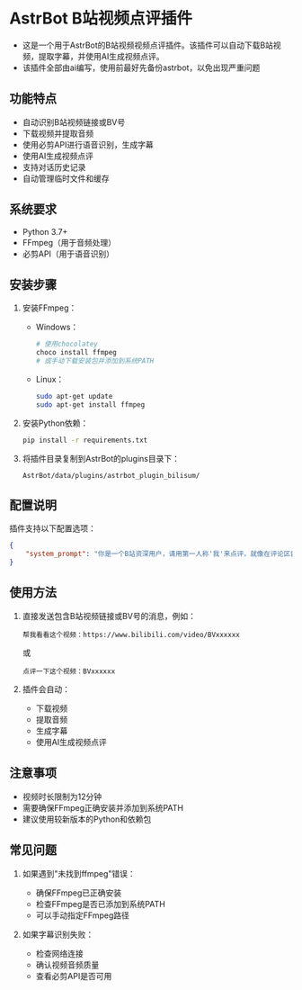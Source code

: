 # AstrBot B站视频点评插件

- 这是一个用于AstrBot的B站视频视频点评插件。该插件可以自动下载B站视频，提取字幕，并使用AI生成视频点评。
- 该插件全部由ai编写，使用前最好先备份astrbot，以免出现严重问题

## 功能特点

- 自动识别B站视频链接或BV号
- 下载视频并提取音频
- 使用必剪API进行语音识别，生成字幕
- 使用AI生成视频点评
- 支持对话历史记录
- 自动管理临时文件和缓存

## 系统要求

- Python 3.7+
- FFmpeg（用于音频处理）
- 必剪API（用于语音识别）

## 安装步骤

1. 安装FFmpeg：
   - Windows：
     ```bash
     # 使用chocolatey
     choco install ffmpeg
     # 或手动下载安装包并添加到系统PATH
     ```
   - Linux：
     ```bash
     sudo apt-get update
     sudo apt-get install ffmpeg
     ```

2. 安装Python依赖：
   ```bash
   pip install -r requirements.txt
   ```

3. 将插件目录复制到AstrBot的plugins目录下：
   ```
   AstrBot/data/plugins/astrbot_plugin_bilisum/
   ```

## 配置说明

插件支持以下配置选项：

```json
{
    "system_prompt": "你是一个B站资深用户，请用第一人称'我'来点评，就像在评论区留言一样。"
}
```

## 使用方法

1. 直接发送包含B站视频链接或BV号的消息，例如：
   ```
   帮我看看这个视频：https://www.bilibili.com/video/BVxxxxxx
   ```
   或
   ```
   点评一下这个视频：BVxxxxxx
   ```

2. 插件会自动：
   - 下载视频
   - 提取音频
   - 生成字幕
   - 使用AI生成视频点评

## 注意事项

- 视频时长限制为12分钟
- 需要确保FFmpeg正确安装并添加到系统PATH
- 建议使用较新版本的Python和依赖包

## 常见问题

1. 如果遇到"未找到ffmpeg"错误：
   - 确保FFmpeg已正确安装
   - 检查FFmpeg是否已添加到系统PATH
   - 可以手动指定FFmpeg路径

2. 如果字幕识别失败：
   - 检查网络连接
   - 确认视频音频质量
   - 查看必剪API是否可用
